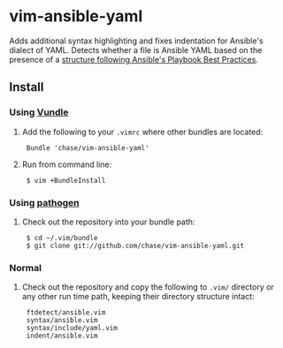 # vim-ansible-yaml

Adds additional syntax highlighting and fixes indentation for Ansible's
dialect of YAML.
Detects whether a file is Ansible YAML based on the presence of a
[structure following Ansible's Playbook Best Practices](http://www.ansibleworks.com/docs/playbooks_best_practices.html#directory-layout).

## Install

### Using [Vundle](https://github.com/gmarik/vundle)

1. Add the following to your `.vimrc` where other bundles are located:
       
		Bundle 'chase/vim-ansible-yaml'

2. Run from command line:

		$ vim +BundleInstall

### Using [pathogen](https://github.com/tpope/vim-pathogen)

1. Check out the repository into your bundle path:

        $ cd ~/.vim/bundle
        $ git clone git://github.com/chase/vim-ansible-yaml.git

### Normal

1. Check out the repository and copy the following to `.vim/` directory or any
   other run time path, keeping their directory structure intact:

		ftdetect/ansible.vim
		syntax/ansible.vim
		syntax/include/yaml.vim
		indent/ansible.vim
